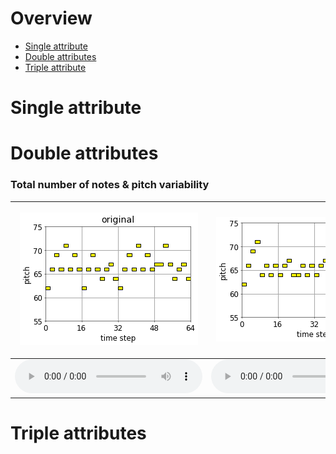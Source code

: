 <link href="style.css" rel="stylesheet">


# Overview
- [Single attribute](#single-attribute)
- [Double attributes](#double-attributes)
- [Triple attribute](#triple-attributes)

# Single attribute

# Double attributes

### Total number of notes & pitch variability
|<p align="center"> <img src="figs/total_pitch/reels_simple_chords_418.mid_2_0.mid.png"> </p>|<p align="center"> <img src="figs/total_pitch/reels_simple_chords_418.mid_2_0_demo_Total_Number_of_Notes_1.3244_Pitch_Variability_-0.17049.mid.png"> </p>|<p align="center"> <img src="figs/total_pitch/reels_simple_chords_418.mid_2_0_demo_Total_Number_of_Notes_1.3244_Pitch_Variability_0.82951.mid.png"> </p>|
|---|---|---|
|<audio controls><source src="mp3/total_pitch/reels_simple_chords_418.mid_2_0.mid.mp3"></audio>|<audio controls><source src="mp3/total_pitch/reels_simple_chords_418.mid_2_0_demo_Total_Number_of_Notes_1.3244_Pitch_Variability_-0.17049.mid.mp3"></audio>|<audio controls><source src="mp3/total_pitch/reels_simple_chords_418.mid_2_0_demo_Total_Number_of_Notes_1.3244_Pitch_Variability_0.82951.mid.mp3"></audio>|

# Triple attributes